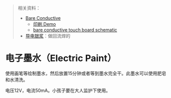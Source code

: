 > 相关资料：
>
> - [Bare Conductive](https://www.bareconductive.com/)
>   - [印刷 Demo](https://www.youtube.com/watch?v=I0HpZRQkths)
>   - [bare conductive touch board schematic](https://cdn.sparkfun.com/datasheets/Dev/Arduino/Boards/touch-board-schematic.pdf)
> - [导电银浆](https://detail.tmall.com/item.htm?spm=a220m.1000858.1000725.17.7a3f5011ZWCsVO&id=598172306134&skuId=5022982943077&areaId=330100&user_id=2201242685547&cat_id=2&is_b=1&rn=3fc17ea4cabe76c7d2c88f225aaaf067)：做回流焊的

# 电子墨水（Electric Paint）

使用画笔等绘制墨水，然后放置15分钟或者等到墨水完全干。此墨水可以使用肥皂和水清洗。

电压12V，电流50mA。小孩子要在大人监护下使用。

